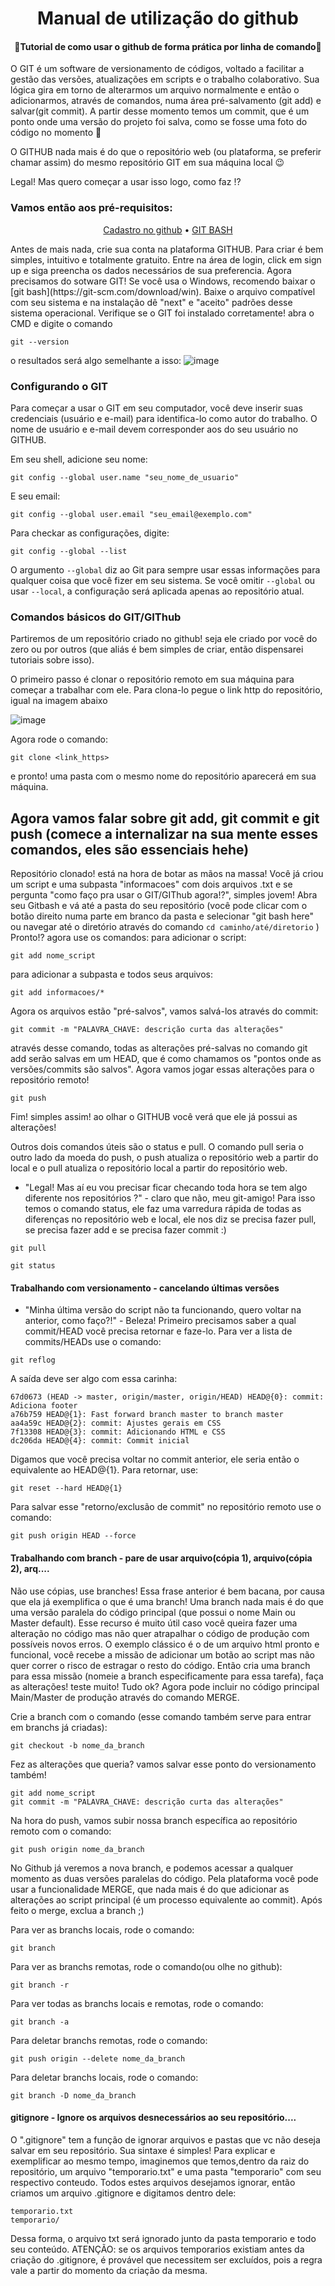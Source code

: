 <h1 align="center">Manual de utilização do github</h1> 
<h4 align="center">🚀Tutorial de como usar o github de forma prática por linha de comando🚀</h4>

<p> 
O GIT é um software de versionamento de códigos, voltado a facilitar a gestão das versões, atualizações em scripts e o trabalho colaborativo.
	Sua lógica gira em torno de alterarmos um arquivo normalmente e então o adicionarmos, através de comandos, numa área pré-salvamento (git add) e salvar(git commit). A partir desse momento temos um commit, que é um ponto onde uma versão do projeto foi salva, como se fosse uma foto do código no momento 📸
  
  O GITHUB nada mais é do que o repositório web (ou plataforma, se preferir chamar assim) do mesmo repositório GIT em sua máquina local 😉
  
  Legal! Mas quero começar a usar isso logo, como faz !?
</p>

<h3>Vamos então aos pré-requisitos: </h3>
<p align="center">
 <a href="#cadastro_no_github">Cadastro no github</a> •
 <a href="#git_bash">GIT BASH</a>
</p>

<p>
   Antes de mais nada, crie sua conta na plataforma GITHUB. Para criar é bem simples, intuitivo e totalmente gratuito. Entre na área de login, click em sign up e siga preencha os dados necessários de sua preferencia.
   Agora precisamos do sotware GIT! Se você usa o Windows, recomendo baixar o [git bash](https://git-scm.com/download/win). Baixe o arquivo compatível com seu sistema e na instalação dê "next" e "aceito" padrões desse sistema operacional.
  Verifique se o GIT foi instalado corretamente! abra o CMD e digite o comando
  
```
git --version
```
 o resultados será algo semelhante a isso:
 ![image](https://user-images.githubusercontent.com/57183317/118011509-7fd92b00-b326-11eb-808a-db4adaeafd26.png)
 </p>
 
<h3>Configurando o GIT </h3>
<p>
	Para começar a usar o GIT em seu computador, você deve inserir suas credenciais (usuário e e-mail) para identifica-lo como autor do trabalho. O nome de usuário e e-mail devem corresponder aos do seu usuário no GITHUB.
	
Em seu shell, adicione seu nome:
```
git config --global user.name "seu_nome_de_usuario"
```
E seu email:
```
git config --global user.email "seu_email@exemplo.com"
```
Para checkar as configurações, digite:
```
git config --global --list
```

O argumento `--global` diz ao Git para sempre usar essas informações para qualquer coisa que você fizer em seu sistema. Se você omitir `--global` ou usar `--local`, a configuração será aplicada apenas ao repositório atual.
</p>

<h3>Comandos básicos do GIT/GIThub </h3>
<p>
Partiremos de um repositório criado no github! seja ele criado por você do zero ou por outros (que aliás é bem simples de criar, então dispensarei tutoriais sobre isso).

O primeiro passo é clonar o repositório remoto em sua máquina para começar a trabalhar com ele. Para clona-lo pegue o link http do repositório, igual na imagem abaixo

![image](https://user-images.githubusercontent.com/57183317/118031490-fa14aa00-b33c-11eb-828b-1f2e0fa532dd.png)

Agora rode o comando:
```
git clone <link_https>
```
e pronto! uma pasta com o mesmo nome do repositório aparecerá em sua máquina.

## Agora vamos falar sobre git add, git commit e git push (comece a internalizar na sua mente esses comandos, eles são essenciais hehe)

Repositório clonado! está na hora de botar as mãos na massa! Você já criou um script e uma subpasta "informacoes" com dois arquivos .txt e se pergunta "como faço pra usar o GIT/GIThub agora!?", simples jovem!
Abra seu Gitbash e vá até a pasta do seu repositório (você pode clicar com o botão direito numa parte em branco da pasta e selecionar "git bash here" ou navegar até o diretório através do comando `cd caminho/até/diretorio` )
Pronto!? agora use os comandos:
para adicionar o script:
```
git add nome_script
```
para adicionar a subpasta e todos seus arquivos:
```
git add informacoes/*
```
Agora os arquivos estão "pré-salvos", vamos salvá-los através do commit:

```
git commit -m "PALAVRA_CHAVE: descrição curta das alterações"
```
através desse comando, todas as alterações pré-salvas no comando git add serão salvas em um HEAD, que é como chamamos os "pontos onde as versões/commits são salvos". Agora vamos jogar essas alterações para o repositório remoto!

```
git push
```
Fim! simples assim! ao olhar o GITHUB você verá que ele já possui as alterações!

Outros dois comandos úteis são o status e pull. O comando pull seria o outro lado da moeda do push, o push atualiza o repositório web a partir do local e o pull atualiza o repositório local a partir do repositório web. 
- "Legal! Mas aí eu vou precisar ficar checando toda hora se tem algo diferente nos repositórios ?" -  claro que não, meu git-amigo! Para isso temos o comando status, ele faz uma varredura rápida de todas as diferenças no repositório web e local, ele nos diz se precisa fazer pull, se precisa fazer add e se precisa fazer commit :)
```
git pull
```
```
git status
```

#### Trabalhando com versionamento - cancelando últimas versões

- "Minha última versão do script não ta funcionando, quero voltar na anterior, como faço?!" - Beleza! Primeiro precisamos saber a qual commit/HEAD você precisa retornar e faze-lo.
Para ver a lista de commits/HEADs use o comando:
```
git reflog
```
A saída deve ser algo com essa carinha:

```
67d0673 (HEAD -> master, origin/master, origin/HEAD) HEAD@{0}: commit: Adiciona footer
a76b759 HEAD@{1}: Fast forward branch master to branch master
aa4a59c HEAD@{2}: commit: Ajustes gerais em CSS
7f13308 HEAD@{3}: commit: Adicionando HTML e CSS
dc206da HEAD@{4}: commit: Commit inicial
```

Digamos que você precisa voltar no commit anterior, ele seria então o equivalente ao HEAD@{1}. Para retornar, use:
```
git reset --hard HEAD@{1}
```

Para salvar esse "retorno/exclusão de commit" no repositório remoto use o comando:
```
git push origin HEAD --force
```

#### Trabalhando com branch - pare de usar arquivo(cópia 1), arquivo(cópia 2), arq....

Não use cópias, use branches! Essa frase anterior é bem bacana, por causa que ela já exemplifica o que é uma branch! Uma branch nada mais é do que uma versão paralela do código principal (que possui o nome Main ou Master default). Esse recurso é muito útil caso você queira fazer uma alteração no código mas não quer atrapalhar o código de produção com possíveis novos erros.
O exemplo clássico é o de um arquivo html pronto e funcional, você recebe a missão de adicionar um botão ao script mas não quer correr o risco de estragar o resto do código. Então cria uma branch para essa missão (nomeie a branch especificamente para essa tarefa), faça as alterações! teste muito! Tudo ok? Agora pode incluir no código principal Main/Master de produção através do comando MERGE.

Crie a branch com o comando (esse comando também serve para entrar em branchs já criadas):
```
git checkout -b nome_da_branch
```
Fez as alterações que queria? vamos salvar esse ponto do versionamento também!
```
git add nome_script
git commit -m "PALAVRA_CHAVE: descrição curta das alterações"
```
Na hora do push, vamos subir nossa branch específica ao repositório remoto com o comando:
```
git push origin nome_da_branch
```
No Github já veremos a nova branch, e podemos acessar a qualquer momento as duas versões paralelas do código. Pela plataforma você pode usar a funcionalidade MERGE, que nada mais é do que adicionar as alterações ao script principal (é um processo equivalente ao commit). Após feito o merge, exclua a branch ;)

Para ver as branchs locais, rode o comando:
```
git branch
```

Para ver as branchs remotas, rode o comando(ou olhe no github):
```
git branch -r
```

Para ver todas as branchs locais e remotas, rode o comando:
```
git branch -a
```

Para deletar branchs remotas, rode o comando:
```
git push origin --delete nome_da_branch
```

Para deletar branchs locais, rode o comando:
```
git branch -D nome_da_branch
```
#### gitignore - Ignore os arquivos desnecessários ao seu repositório....
O ".gitignore" tem a função de ignorar arquivos e pastas que vc não deseja salvar em seu repositório.
Sua sintaxe é simples! Para explicar e exemplificar ao mesmo tempo, imaginemos que temos,dentro da raiz do repositório, um arquivo "temporario.txt" e uma pasta
"temporario" com seu respectivo conteudo. Todos estes arquivos desejamos ignorar, então criamos um arquivo .gitignore e digitamos dentro dele:

```
temporario.txt
temporario/
```
Dessa forma, o arquivo txt será ignorado junto da pasta temporario e todo seu conteúdo.
ATENÇÃO: se os arquivos temporarios existiam antes da criação do .gitignore, é provável que necessitem ser excluídos, pois a regra vale a partir do momento da criação
da mesma.
</p>

